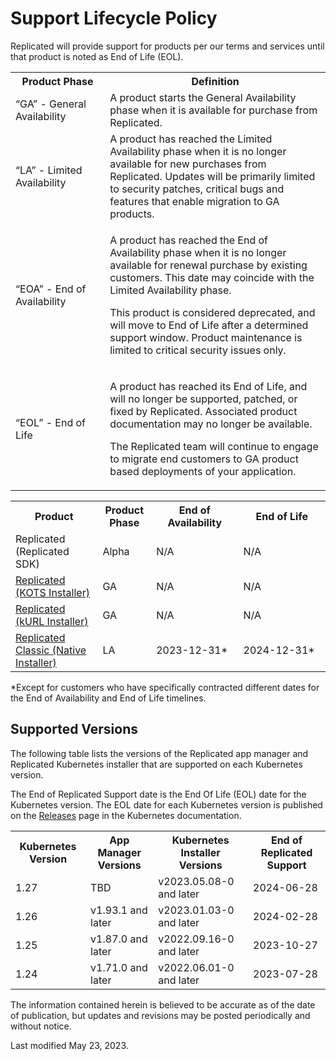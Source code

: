 # Support Lifecycle Policy

Replicated will provide support for products per our terms and services until that product is noted as End of Life (EOL).

<table>
  <tr>
    <th width="30%">Product Phase</th>
    <th width="70%">Definition</th>
  </tr>
  <tr>
    <td>“GA” - General Availability</td>
    <td>A product starts the General Availability phase when it is available for purchase from Replicated.</td>
  </tr>
  <tr>
    <td>“LA” - Limited Availability</td>
    <td>A product has reached the Limited Availability phase when it is no longer available for new purchases from Replicated. Updates will be primarily limited to security patches, critical bugs and features that enable migration to GA products.</td>
  </tr>
  <tr>
    <td>“EOA” - End of Availability</td>
    <td><p>A product has reached the End of Availability phase when it is no longer available for renewal purchase by existing customers. This date may coincide with the Limited Availability phase.</p><p>This product is considered deprecated, and will move to End of Life after a determined support window. Product maintenance is limited to critical security issues only.</p></td>
  </tr>
  <tr>
    <td>“EOL” - End of Life</td>
    <td><p>A product has reached its End of Life, and will no longer be supported, patched, or fixed by Replicated. Associated product documentation may no longer be available.</p><p>The Replicated team will continue to engage to migrate end customers to GA product based deployments of your application.</p></td>
  </tr>
</table>

<table>
  <tr>
    <th width="25%">Product</th>
    <th width="15%">Product Phase</th>
    <th width="25%">End of Availability</th>
    <th width="25%">End of Life</th>
  </tr>
  <tr>
    <td>Replicated (Replicated SDK)</td>
    <td>Alpha</td>
    <td>N/A</td>
    <td>N/A</td>
  </tr>
  <tr>
    <td><a href="[https://docs.replicated.com/](https://docs.replicated.com/intro-replicated#app-manager)">Replicated (KOTS Installer)</a></td>
    <td>GA</td>
    <td>N/A</td>
    <td>N/A</td>
  </tr>
    <tr>
    <td><a href="https://docs.replicated.com/intro-replicated#kubernetes-installer">Replicated (kURL Installer)</a></td>
    <td>GA</td>
    <td>N/A</td>
    <td>N/A</td>
  </tr>
  <tr>
    <td><a href="https://help.replicated.com/docs/native/getting-started/overview/">Replicated Classic (Native Installer)</a></td>
    <td>LA</td>
    <td>2023-12-31&#42;</td>
    <td>2024-12-31&#42;</td>
  </tr>
</table>

&#42;Except for customers who have specifically contracted different dates for the End of Availability and End of Life timelines.  

## Supported Versions

The following table lists the versions of the Replicated app manager and Replicated Kubernetes installer that are supported on each Kubernetes version.

The End of Replicated Support date is the End Of Life (EOL) date for the Kubernetes version. The EOL date for each Kubernetes version is published on the [Releases](https://kubernetes.io/releases/) page in the Kubernetes documentation. 

<table>
  <tr>
    <th>Kubernetes Version</th>
    <th>App Manager Versions</th>
    <th>Kubernetes Installer Versions</th>
    <th>End of Replicated Support</th>
  </tr>  
  <tr>
    <td>1.27</td>
    <td>TBD</td>
    <td>v2023.05.08-0 and later</td>
    <td>2024-06-28</td>
  </tr>
  <tr>
    <td>1.26</td>
    <td>v1.93.1 and later</td>
    <td>v2023.01.03-0 and later</td>
    <td>2024-02-28</td>
  </tr>
  <tr>
    <td>1.25</td>
    <td>v1.87.0 and later</td>
    <td>v2022.09.16-0 and later</td>
    <td>2023-10-27</td>
  </tr>
  <tr>
    <td>1.24</td>
    <td>v1.71.0 and later</td>
    <td>v2022.06.01-0 and later</td>
    <td>2023-07-28</td>
  </tr>
</table>

The information contained herein is believed to be accurate as of the date of publication, but updates and revisions may be posted periodically and without notice.

Last modified May 23, 2023.
